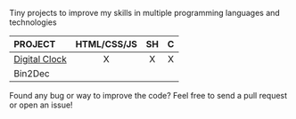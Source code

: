 Tiny projects to improve my skills in multiple programming languages and technologies

| PROJECT                                   | HTML/CSS/JS | SH  |  C  |
| :---------------------------------------- | :---------: | :-: | :-: |
| [Digital Clock](./projects/DigitalClock/) |      X      |  X  |  X  |
| Bin2Dec                                   |             |     |     |

Found any bug or way to improve the code? Feel free to send a pull request or open an issue!
